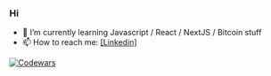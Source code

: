 ### Hi


* 🌱 I’m currently learning Javascript / React / NextJS / Bitcoin stuff  
* 📫 How to reach me: [[Linkedin]](https://www.linkedin.com/in/johnsilverwood/)

[![Codewars](https://www.codewars.com/users/jsilv21/badges/small)](https://www.codewars.com/users/jsilv21)

